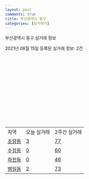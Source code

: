 ```yaml
---
layout: post
comments: true
title: 부산광역시 동구
categories: [실거래가]
---
```


부산광역시 동구 실거래 정보

2021년 06월 15일 등록된 실거래 정보: 2건

<script type="text/javascript">
  google.charts.load('current', {'packages':['corechart']});
  google.charts.setOnLoadCallback(drawChart);

  function drawChart() {
    var data = google.visualization.arrayToDataTable([['거래일', '매매', '전월세', '전매'], ['2021-02', 61, 56, 4], ['2021-03', 47, 55, 8], ['2021-04', 10, 13, 2]]);

    var chart = new google.visualization.LineChart(document.getElementById('columnchart_material'));
    chart.draw(data);
  }
</script>

<div id="columnchart_material" style="width: 400px; height: 200px;"></div>
<br>
<table class="sortable">
  <tr>
    <td>지역</td>
    <td>오늘 실거래</td>
    <td>2주간 실거래</td>
  </tr>

  
  <tr class="item">
    <td><a href="2617010100.html">초량동</a></td>
    <td><a href="2617010100.html">3</a></td>
    <td><a href="2617010100.html">77</a></td>
  </tr>
    

  <tr class="item">
    <td><a href="2617010200.html">수정동</a></td>
    <td><a href="2617010200.html">0</a></td>
    <td><a href="2617010200.html">60</a></td>
  </tr>
    

  <tr class="item">
    <td><a href="2617010300.html">좌천동</a></td>
    <td><a href="2617010300.html">0</a></td>
    <td><a href="2617010300.html">46</a></td>
  </tr>
    

  <tr class="item">
    <td><a href="2617010400.html">범일동</a></td>
    <td><a href="2617010400.html">2</a></td>
    <td><a href="2617010400.html">73</a></td>
  </tr>
    


</table>
    